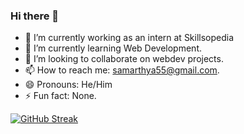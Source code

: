 ### Hi there 👋

- 🔭 I’m currently working as an intern at Skillsopedia
- 🌱 I’m currently learning Web Development.
- 👯 I’m looking to collaborate on webdev projects.
- 📫 How to reach me: samarthya55@gmail.com.
- 😄 Pronouns: He/Him
- ⚡ Fun fact: None.

[![GitHub Streak](https://github-readme-streak-stats.herokuapp.com/?user=Samarthya2912)](https://git.io/streak-stats)
